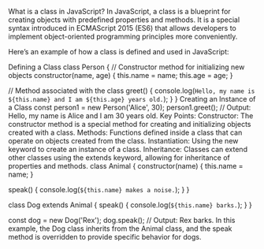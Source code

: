 What is a class in JavaScript?
In JavaScript, a class is a blueprint for creating objects with predefined properties and methods. It is a special syntax introduced in ECMAScript 2015 (ES6) that allows developers to implement object-oriented programming principles more conveniently.

Here’s an example of how a class is defined and used in JavaScript:

Defining a Class
class Person {
  // Constructor method for initializing new objects
  constructor(name, age) {
    this.name = name;
    this.age = age;
  }

  // Method associated with the class
  greet() {
    console.log(`Hello, my name is ${this.name} and I am ${this.age} years old.`);
  }
}
Creating an Instance of a Class
const person1 = new Person('Alice', 30);
person1.greet(); // Output: Hello, my name is Alice and I am 30 years old.
Key Points:
Constructor: The constructor method is a special method for creating and initializing objects created with a class.
Methods: Functions defined inside a class that can operate on objects created from the class.
Instantiation: Using the new keyword to create an instance of a class.
Inheritance: Classes can extend other classes using the extends keyword, allowing for inheritance of properties and methods.
class Animal {
  constructor(name) {
    this.name = name;
  }

  speak() {
    console.log(`${this.name} makes a noise.`);
  }
}

class Dog extends Animal {
  speak() {
    console.log(`${this.name} barks.`);
  }
}

const dog = new Dog('Rex');
dog.speak(); // Output: Rex barks.
In this example, the Dog class inherits from the Animal class, and the speak method is overridden to provide specific behavior for dogs.
